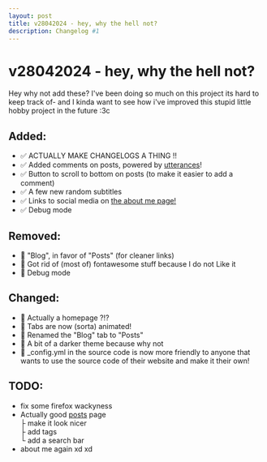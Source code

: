 ```yaml
---
layout: post
title: v28042024 - hey, why the hell not?
description: Changelog #1
---
```


# v28042024 - hey, why the hell not?

Hey why not add these? I've been doing so much on this project its hard to keep track of- and I kinda want to see how i've improved this stupid little hobby project in the future :3c

## Added:
- ✅ ACTUALLY MAKE CHANGELOGS A THING !!
- ✅ Added comments on posts, powered by [utterances](https://utteranc.es/)!
- ✅ Button to scroll to bottom on posts (to make it easier to add a comment)
- ✅ A few new random subtitles
- ✅ Links to social media on [the about me page!](/about)
- ✅ Debug mode

## Removed:
- 🚫 "Blog", in favor of "Posts" (for cleaner links)
- 🚫 Got rid of (most of) fontawesome stuff because I do not Like it
- 🚫 Debug mode

## Changed:
- 📝 Actually a homepage ?!?
- 📝 Tabs are now (sorta) animated!
- 📝 Renamed the "Blog" tab to "Posts"
- 📝 A bit of a darker theme because why not
- 📝 _config.yml in the source code is now more friendly to anyone that wants to use the source code of their website and make it their own!

## TODO:
- fix some firefox wackyness
- Actually good [posts](/posts) page <br>
├ make it look nicer <br>
├ add tags <br>
└ add a search bar <br>
- about me again xd xd

